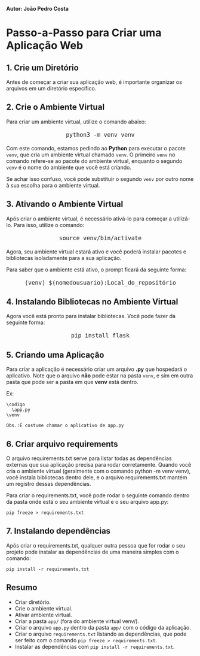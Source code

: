 **Autor: João Pedro Costa**

# Passo-a-Passo para Criar uma Aplicação Web

## 1. Crie um Diretório

Antes de começar a criar sua aplicação web, é importante organizar os arquivos em um diretório específico.

## 2. Crie o Ambiente Virtual

Para criar um ambiente virtual, utilize o comando abaixo:

<p style="text-align: center; font-size: 18px;">
  <code>python3 -m venv venv</code>
</p>

Com este comando, estamos pedindo ao **Python** para executar o pacote `venv`, que cria um ambiente virtual chamado `venv`. O primeiro `venv` no comando refere-se ao pacote do ambiente virtual, enquanto o segundo `venv` é o nome do ambiente que você está criando. 

Se achar isso confuso, você pode substituir o segundo `venv` por outro nome à sua escolha para o ambiente virtual.

## 3. Ativando o Ambiente Virtual

Após criar o ambiente virtual, é necessário ativá-lo para começar a utilizá-lo. Para isso, utilize o comando:

<p style="text-align: center; font-size: 18px;">
  <code>source venv/bin/activate</code>
</p>

Agora, seu ambiente virtual estará ativo e você poderá instalar pacotes e bibliotecas isoladamente para a sua aplicação.

Para saber que o ambiente está ativo, o prompt ficará da seguinte forma:

<p style="text-align: center; font-size: 18px;">
  <code>(venv) $(nomedousuario):Local_do_repositório</code>
</p>

## 4. Instalando Bibliotecas no Ambiente Virtual

Agora você está pronto para instalar bibliotecas. Você pode fazer da seguinte forma:

<p style="text-align: center; font-size: 18px;">
  <code>pip install flask</code>
</p>

## 5. Criando uma Aplicação

Para criar a aplicação é necessário criar um arquivo **.py** que hospedará o aplicativo. Note que o arquivo **não** pode estar na pasta `venv`, e sim em outra pasta que pode ser a pasta em que **venv** está dentro.

Ex:
```
\codigo
  \app.py
\venv
```

`Obs.:É costume chamar o aplicativo de app.py`

## 6. Criar arquivo requirements
O arquivo requirements.txt serve para listar todas as dependências externas que sua aplicação precisa para rodar corretamente. Quando você cria o ambiente virtual (geralmente com o comando python -m venv venv), você instala bibliotecas dentro dele, e o arquivo requirements.txt mantém um registro dessas dependências.

Para criar o requirements.txt, você pode rodar o seguinte comando dentro da pasta onde está o seu ambiente virtual e o seu arquivo app.py:

`pip freeze > requirements.txt`

## 7. Instalando dependências

Após criar o requirements.txt, qualquer outra pessoa que for rodar o seu projeto pode instalar as dependências de uma maneira simples com o comando:

`pip install -r requirements.txt`

## Resumo
- Criar diretório.
- Crie o ambiente virtual.
- Ativar ambiente virtual.
- Criar a pasta `app/` (fora do ambiente virtual venv/).
- Criar o arquivo `app.py` dentro da pasta `app/` com o código da aplicação.
- Criar o arquivo `requirements.txt` listando as dependências, que pode ser feito com o comando `pip freeze > requirements.txt`.
- Instalar as dependências com `pip install -r requirements.txt`.